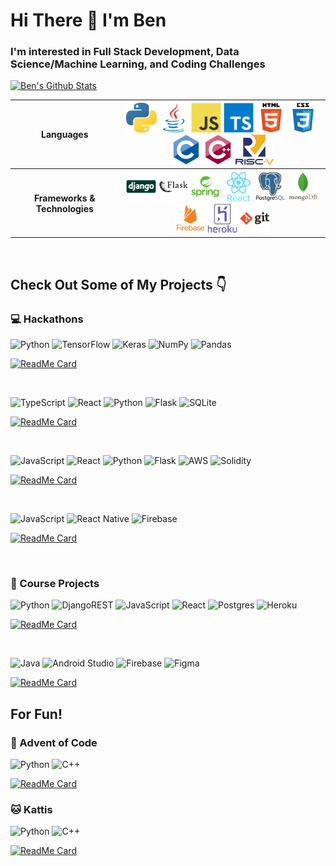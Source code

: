 # Hi There 👋 I'm Ben
### I'm interested in Full Stack Development, Data Science/Machine Learning, and Coding Challenges


[![Ben's Github Stats](https://github-readme-stats.vercel.app/api?username=xiaoyu-ben-wang&show_icons=true&count_private=true)](https://github.com/anuraghazra/github-readme-stats)

<table>
    <tr>
        <th>Languages</th>
        <th>
            <img alt="Python" src="assets/python.svg" height="48">
            <img alt="Java" src="assets/java.svg" height="48">
            <img alt="JavaScript" src="assets/javascript.svg" height="48">
            <img alt="TypeScript" src="assets/typescript.svg" height="48">
            <img alt="HTML" src="assets/html5.svg" height="48">
            <img alt="CSS3" src="assets/css3.svg" height="48">
            <img alt="C" src="assets/c.svg" height="48">
            <img alt="C++" src="assets/cpp.svg" height="48">
            <img alt="RISC-V" src="assets/riscv.svg" height="48">
        </th>
    </tr>
    <tr>
        <th>Frameworks & Technologies</th>
        <th>
            <img alt="Django" src="assets/django.svg" height="48">
            <img alt="Flask" src="assets/flask.svg" height="48">
            <img alt="Java Spring" src="assets/javaspring.svg" height="48">
            <img alt="React" src="assets/react.svg" height="48">
            <img alt="PostgreSQL" src="assets/postgresql.svg" height="48">
            <img alt="MongoDB" src="assets/mongodb.svg" height="48">
            <img alt="Firebase" src="assets/firebase.svg" height="48">
            <img alt="Heroku" src="assets/heroku.svg" height="48">
            <img alt="Git" src="assets/git.svg" height="48">
        </th>
    </tr>
</table>
<br>

## Check Out Some of My Projects 👇
### 💻 Hackathons


![Python](https://img.shields.io/badge/python-3670A0?style=for-the-badge&logo=python&logoColor=ffdd54)
![TensorFlow](https://img.shields.io/badge/TensorFlow-%23FF6F00.svg?style=for-the-badge&logo=TensorFlow&logoColor=white)
![Keras](https://img.shields.io/badge/Keras-%23D00000.svg?style=for-the-badge&logo=Keras&logoColor=white)
![NumPy](https://img.shields.io/badge/numpy-%23013243.svg?style=for-the-badge&logo=numpy&logoColor=white)
![Pandas](https://img.shields.io/badge/pandas-%23150458.svg?style=for-the-badge&logo=pandas&logoColor=white)

[![ReadMe Card](https://github-readme-stats.vercel.app/api/pin/?username=xiaoyu-ben-wang&repo=DeepReli)](https://github.com/Xiaoyu-Ben-Wang/DeepReli)

<br>

![TypeScript](https://img.shields.io/badge/typescript-%23007ACC.svg?style=for-the-badge&logo=typescript&logoColor=white)
![React](https://img.shields.io/badge/react-%2320232a.svg?style=for-the-badge&logo=react&logoColor=%2361DAFB)
![Python](https://img.shields.io/badge/python-3670A0?style=for-the-badge&logo=python&logoColor=ffdd54)
![Flask](https://img.shields.io/badge/flask-%23000.svg?style=for-the-badge&logo=flask&logoColor=white)
![SQLite](https://img.shields.io/badge/sqlite-%2307405e.svg?style=for-the-badge&logo=sqlite&logoColor=white)


[![ReadMe Card](https://github-readme-stats.vercel.app/api/pin/?username=Xiaoyu-Ben-Wang&repo=degrees-of-change)](https://github.com/Xiaoyu-Ben-Wang/degrees-of-change)

<br>

![JavaScript](https://img.shields.io/badge/javascript-%23323330.svg?style=for-the-badge&logo=javascript&logoColor=%23F7DF1E)
![React](https://img.shields.io/badge/react-%2320232a.svg?style=for-the-badge&logo=react&logoColor=%2361DAFB)
![Python](https://img.shields.io/badge/python-3670A0?style=for-the-badge&logo=python&logoColor=ffdd54)
![Flask](https://img.shields.io/badge/flask-%23000.svg?style=for-the-badge&logo=flask&logoColor=white)
![AWS](https://img.shields.io/badge/AWS-%23FF9900.svg?style=for-the-badge&logo=amazon-aws&logoColor=white)
![Solidity](https://img.shields.io/badge/Solidity-%23363636.svg?style=for-the-badge&logo=solidity&logoColor=white)

[![ReadMe Card](https://github-readme-stats.vercel.app/api/pin/?username=KolbyML&repo=Phionthrium)](https://github.com/KolbyML/Phionthrium)

<br>

![JavaScript](https://img.shields.io/badge/javascript-%23323330.svg?style=for-the-badge&logo=javascript&logoColor=%23F7DF1E)
![React Native](https://img.shields.io/badge/react_native-%2320232a.svg?style=for-the-badge&logo=react&logoColor=%2361DAFB)
![Firebase](https://img.shields.io/badge/firebase-%23039BE5.svg?style=for-the-badge&logo=firebase)

[![ReadMe Card](https://github-readme-stats.vercel.app/api/pin/?username=zeyu-li&repo=Kitchen-dash)](https://github.com/zeyu-li/kitchen-dash)

<br>

### 📖 Course Projects

![Python](https://img.shields.io/badge/python-3670A0?style=for-the-badge&logo=python&logoColor=ffdd54)
![DjangoREST](https://img.shields.io/badge/DJANGO-REST-ff1709?style=for-the-badge&logo=django&logoColor=white&color=ff1709&labelColor=gray)
![JavaScript](https://img.shields.io/badge/javascript-%23323330.svg?style=for-the-badge&logo=javascript&logoColor=%23F7DF1E)
![React](https://img.shields.io/badge/react-%2320232a.svg?style=for-the-badge&logo=react&logoColor=%2361DAFB)
![Postgres](https://img.shields.io/badge/postgres-%23316192.svg?style=for-the-badge&logo=postgresql&logoColor=white)
![Heroku](https://img.shields.io/badge/heroku-%23430098.svg?style=for-the-badge&logo=heroku&logoColor=white)

[![ReadMe Card](https://github-readme-stats.vercel.app/api/pin/?username=CMPUT404F21-Very-Good-Team&repo=CMPUT404-project-socialdistribution)](https://github.com/CMPUT404F21-Very-Good-Team/CMPUT404-project-socialdistribution)

<br>

![Java](https://img.shields.io/badge/java-%23ED8B00.svg?style=for-the-badge&logo=java&logoColor=white)
![Android Studio](https://img.shields.io/badge/Android%20Studio-3DDC84.svg?style=for-the-badge&logo=android-studio&logoColor=white)
![Firebase](https://img.shields.io/badge/firebase-%23039BE5.svg?style=for-the-badge&logo=firebase)
![Figma](https://img.shields.io/badge/figma-%23F24E1E.svg?style=for-the-badge&logo=figma&logoColor=white)

[![ReadMe Card](https://github-readme-stats.vercel.app/api/pin/?username=Xiaoyu-Ben-Wang&repo=WiseTrack)](https://github.com/Xiaoyu-Ben-Wang/WiseTrack)


## For Fun!
### 🎄 Advent of Code

![Python](https://img.shields.io/badge/python-3670A0?style=for-the-badge&logo=python&logoColor=ffdd54)
![C++](https://img.shields.io/badge/c++-%2300599C.svg?style=for-the-badge&logo=c%2B%2B&logoColor=white)

[![ReadMe Card](https://github-readme-stats.vercel.app/api/pin/?username=xiaoyu-ben-wang&repo=advent-of-code)](https://github.com/Xiaoyu-Ben-Wang/advent-of-code)

### 🐱 Kattis

![Python](https://img.shields.io/badge/python-3670A0?style=for-the-badge&logo=python&logoColor=ffdd54)
![C++](https://img.shields.io/badge/c++-%2300599C.svg?style=for-the-badge&logo=c%2B%2B&logoColor=white)

[![ReadMe Card](https://github-readme-stats.vercel.app/api/pin/?username=xiaoyu-ben-wang&repo=kattis)](https://github.com/Xiaoyu-Ben-Wang/kattis)
